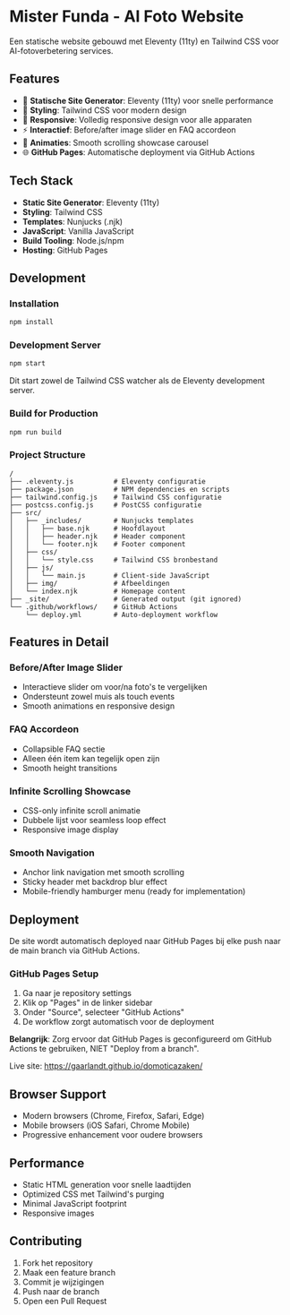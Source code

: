 # Mister Funda - AI Foto Website

Een statische website gebouwd met Eleventy (11ty) en Tailwind CSS voor AI-fotoverbetering services.

## Features

- 🚀 **Statische Site Generator**: Eleventy (11ty) voor snelle performance
- 🎨 **Styling**: Tailwind CSS voor modern design
- 📱 **Responsive**: Volledig responsive design voor alle apparaten
- ⚡ **Interactief**: Before/after image slider en FAQ accordeon
- 🔄 **Animaties**: Smooth scrolling showcase carousel
- 🌐 **GitHub Pages**: Automatische deployment via GitHub Actions

## Tech Stack

- **Static Site Generator**: Eleventy (11ty)
- **Styling**: Tailwind CSS
- **Templates**: Nunjucks (.njk)
- **JavaScript**: Vanilla JavaScript
- **Build Tooling**: Node.js/npm
- **Hosting**: GitHub Pages

## Development

### Installation

```bash
npm install
```

### Development Server

```bash
npm start
```

Dit start zowel de Tailwind CSS watcher als de Eleventy development server.

### Build for Production

```bash
npm run build
```

### Project Structure

```
/
├── .eleventy.js          # Eleventy configuratie
├── package.json          # NPM dependencies en scripts
├── tailwind.config.js    # Tailwind CSS configuratie
├── postcss.config.js     # PostCSS configuratie
├── src/
│   ├── _includes/        # Nunjucks templates
│   │   ├── base.njk      # Hoofdlayout
│   │   ├── header.njk    # Header component
│   │   └── footer.njk    # Footer component
│   ├── css/
│   │   └── style.css     # Tailwind CSS bronbestand
│   ├── js/
│   │   └── main.js       # Client-side JavaScript
│   ├── img/              # Afbeeldingen
│   └── index.njk         # Homepage content
├── _site/                # Generated output (git ignored)
└── .github/workflows/    # GitHub Actions
    └── deploy.yml        # Auto-deployment workflow
```

## Features in Detail

### Before/After Image Slider
- Interactieve slider om voor/na foto's te vergelijken
- Ondersteunt zowel muis als touch events
- Smooth animations en responsive design

### FAQ Accordeon
- Collapsible FAQ sectie
- Alleen één item kan tegelijk open zijn
- Smooth height transitions

### Infinite Scrolling Showcase
- CSS-only infinite scroll animatie
- Dubbele lijst voor seamless loop effect
- Responsive image display

### Smooth Navigation
- Anchor link navigation met smooth scrolling
- Sticky header met backdrop blur effect
- Mobile-friendly hamburger menu (ready for implementation)

## Deployment

De site wordt automatisch deployed naar GitHub Pages bij elke push naar de main branch via GitHub Actions.

### GitHub Pages Setup

1. Ga naar je repository settings
2. Klik op "Pages" in de linker sidebar
3. Onder "Source", selecteer "GitHub Actions"
4. De workflow zorgt automatisch voor de deployment

**Belangrijk**: Zorg ervoor dat GitHub Pages is geconfigureerd om GitHub Actions te gebruiken, NIET "Deploy from a branch".

Live site: https://gaarlandt.github.io/domoticazaken/

## Browser Support

- Modern browsers (Chrome, Firefox, Safari, Edge)
- Mobile browsers (iOS Safari, Chrome Mobile)
- Progressive enhancement voor oudere browsers

## Performance

- Static HTML generation voor snelle laadtijden
- Optimized CSS met Tailwind's purging
- Minimal JavaScript footprint
- Responsive images

## Contributing

1. Fork het repository
2. Maak een feature branch
3. Commit je wijzigingen
4. Push naar de branch
5. Open een Pull Request
